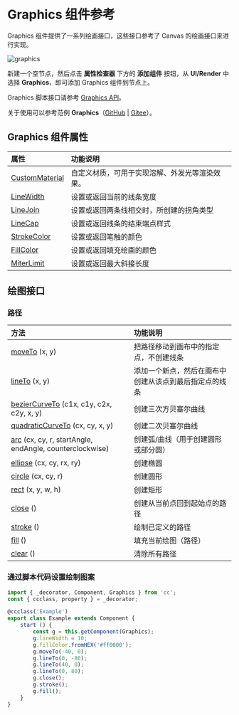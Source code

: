 # Graphics 组件参考

Graphics 组件提供了一系列绘画接口，这些接口参考了 Canvas 的绘画接口来进行实现。

![graphics](graphics/graphics.png)

新建一个空节点，然后点击 **属性检查器** 下方的 **添加组件** 按钮，从 **UI/Render** 中选择 **Graphics**，即可添加 Graphics 组件到节点上。

Graphics 脚本接口请参考 [Graphics API](__APIDOC__/zh/#/docs/3.5/zh/ui/Class/Graphics)。

关于使用可以参考范例 **Graphics**（[GitHub](https://github.com/cocos-creator/test-cases-3d/tree/v3.4/assets/cases/ui/14.graphics) | [Gitee](https://gitee.com/mirrors_cocos-creator/test-cases-3d/tree/v3.4/assets/cases/ui/14.graphics)）。

## Graphics 组件属性

| 属性 |   功能说明 |
| :------------- | :---------- |
| [CustomMaterial](../engine/ui-material.md)| 自定义材质，可用于实现溶解、外发光等渲染效果。 |
| [LineWidth](graphics/lineWidth.md) | 设置或返回当前的线条宽度 |
| [LineJoin](graphics/lineJoin.md)             | 设置或返回两条线相交时，所创建的拐角类型 |
| [LineCap](graphics/lineCap.md)               | 设置或返回线条的结束端点样式 |
| [StrokeColor](graphics/strokeColor.md)       | 设置或返回笔触的颜色 |
| [FillColor](graphics/fillColor.md)           | 设置或返回填充绘画的颜色 |
| [MiterLimit](graphics/miterLimit.md)         | 设置或返回最大斜接长度 |

## 绘图接口

### 路径

| 方法 |   功能说明  |
| :------------- | :---------- |
| [moveTo](graphics/moveTo.md) (x, y) | 把路径移动到画布中的指定点，不创建线条 |
| [lineTo](graphics/lineTo.md) (x, y) | 添加一个新点，然后在画布中创建从该点到最后指定点的线条 |
| [bezierCurveTo](graphics/bezierCurveTo.md) (c1x, c1y, c2x, c2y, x, y) | 创建三次方贝塞尔曲线 |
| [quadraticCurveTo](graphics/quadraticCurveTo.md) (cx, cy, x, y) | 创建二次贝塞尔曲线 |
| [arc](graphics/arc.md) (cx, cy, r, startAngle, endAngle, counterclockwise) | 创建弧/曲线（用于创建圆形或部分圆） |
| [ellipse](graphics/ellipse.md) (cx, cy, rx, ry) | 创建椭圆 |
| [circle](graphics/circle.md) (cx, cy, r) | 创建圆形 |
| [rect](graphics/rect.md) (x, y, w, h) | 创建矩形 |
| [close](graphics/close.md) () | 创建从当前点回到起始点的路径 |
| [stroke](graphics/stroke.md) () | 绘制已定义的路径 |
| [fill](graphics/fill.md) () | 填充当前绘图（路径） |
| [clear](graphics/clear.md) () | 清除所有路径 |

### 通过脚本代码设置绘制图案

```ts
import { _decorator, Component, Graphics } from 'cc';
const { ccclass, property } = _decorator;

@ccclass('Example')
export class Example extends Component {
    start () {
        const g = this.getComponent(Graphics);
        g.lineWidth = 10;
        g.fillColor.fromHEX('#ff0000');
        g.moveTo(-40, 0);
        g.lineTo(0, -80);
        g.lineTo(40, 0);
        g.lineTo(0, 80);
        g.close();
        g.stroke();
        g.fill();
    }
}
```
